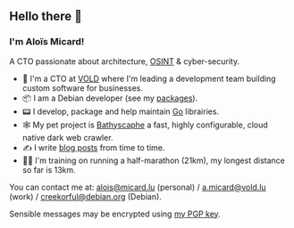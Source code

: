## Hello there 👋

### I'm Aloïs Micard!

A CTO passionate about architecture, [OSINT](https://en.wikipedia.org/wiki/Open-source_intelligence) & cyber-security.

- 💼 I'm a CTO at [VOLD](https://www.vold.lu/) where I'm leading a development team building custom software for businesses.
- 📦 I am a Debian developer (see my [packages](https://qa.debian.org/developer.php?login=Alo%C3%AFs+Micard)).
- 📟 I develop, package and help maintain [Go](https://golang.org/) librairies.
- 🕸️ My pet project is [Bathyscaphe](https://github.com/darkspot-org/bathyscaphe) a fast, highly configurable, cloud native dark web crawler.
- ✍️ I write [blog posts](https://creekorful.blog) from time to time.
- 🏃‍♂️ I'm training on running a half-marathon (21km), my longest distance so far is 13km.

You can contact me at: alois@micard.lu (personal) / a.micard@vold.lu (work) / creekorful@debian.org (Debian).

Sensible messages may be encrypted using [my PGP key](https://keyserver.ubuntu.com/pks/lookup?op=get&search=0xda4aa4369bfae29967cde85bf733e8710859fcd2).
